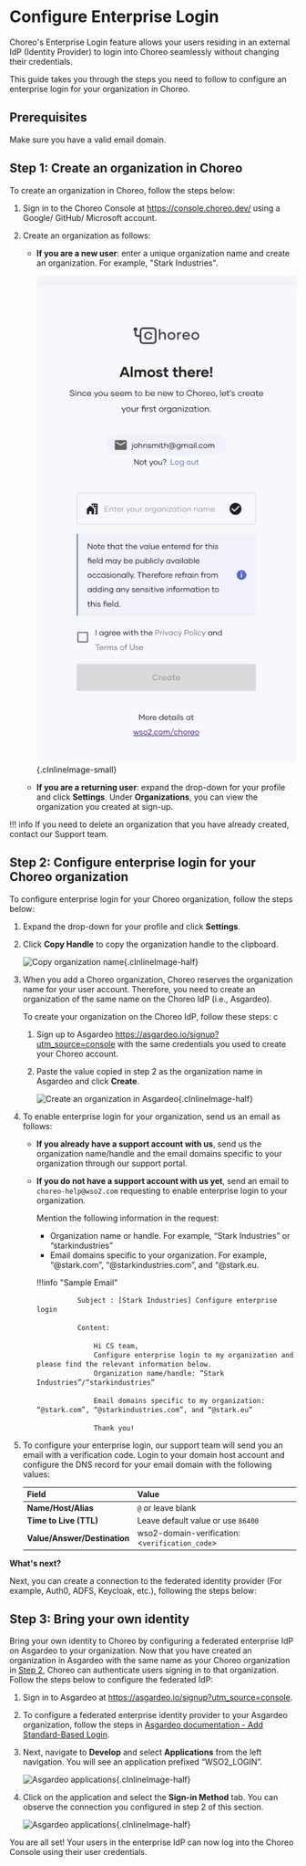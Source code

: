# Configure Enterprise Login

Choreo's Enterprise Login feature allows your users residing in an external IdP (Identity Provider) to login into Choreo seamlessly without changing their credentials.

This guide takes you through the steps you need to follow to configure an enterprise login for your organization in Choreo. 


## Prerequisites 
Make sure you have a valid email domain. 

## Step 1: Create an organization in Choreo

To create an organization in Choreo, follow the steps below:

1. Sign in to the Choreo Console at <a>https://console.choreo.dev/</a> using a Google/ GitHub/ Microsoft account.
  
2. Create an organization as follows:
 
    - **If you are a new user**: enter a unique organization name and create an organization. For example, "Stark Industries".
    
        ![Create an organization in Choreo](../assets/img/references/enterprise-login/create-choreo-organization.png){.cInlineImage-small}
 
    - **If you are a returning user**: expand the drop-down for your profile and click **Settings**. Under **Organizations**, you can view the organization you created at sign-up. 

!!! info
    If you need to delete an organization that you have already created, contact our Support team.
 
## Step 2: Configure enterprise login for your Choreo organization

To configure enterprise login for your Choreo organization, follow the steps below:

1. Expand the drop-down for your profile and click **Settings**.
2. Click **Copy Handle** to copy the organization handle to the clipboard.

    ![Copy organization name](../assets/img/references/enterprise-login/copy-organization-name.png){.cInlineImage-half}

3. When you add a Choreo organization, Choreo reserves the organization name for your user account. Therefore, you need to create an organization of the same name on the Choreo IdP (i.e., Asgardeo).
   
    To create your organization on the Choreo IdP, follow these steps:
    c
    1. Sign up to Asgardeo <a>https://asgardeo.io/signup?utm_source=console</a> with the same credentials you used to create your Choreo account.
    
    2. Paste the value copied in step 2 as the organization name in Asgardeo and click **Create**. 

         ![Create an organization in Asgardeo](../assets/img/references/enterprise-login/create-asgardeo-organization.png){.cInlineImage-half}

4.  To enable enterprise login for your organization, send us an email as follows:

    - **If you already have a support account with us**, send us the organization name/handle and the email domains specific to your organization through our support portal. 

    - **If you do not have a support account with us yet**, send an email to `choreo-help@wso2.com` requesting to enable enterprise login to your organization. 
     
        Mention the following information in the request:

        - Organization name or handle. For example, “Stark Industries” or “starkindustries”
        - Email domains specific to your organization. For example, “@stark.com”, “@starkindustries.com”, and “@stark.eu.

        !!!info "Sample Email"

                    Subject : [Stark Industries] Configure enterprise login
                    
                    Content:
                        
                        Hi CS team,
                        Configure enterprise login to my organization and please find the relevant information below.
                        Organization name/handle: “Stark Industries”/“starkindustries”

                        Email domains specific to my organization: “@stark.com”, “@starkindustries.com”, and “@stark.eu”

                        Thank you!

5. To configure your enterprise login, our support team will send you an email with a verification code. Login to your domain host account and configure the DNS record for your email domain with the following values:

    | **Field**                          | **Value**             |
    |------------------------------------|-----------------------|
    | **Name/Host/Alias**                | `@` or leave blank         |
    | **Time to Live (TTL)**             | Leave default value or use `86400` |
    |**Value/Answer/Destination**        | wso2-domain-verification:<`verification_code`>|


**What's next?**

Next, you can create a connection to the federated identity provider (For example, Auth0, ADFS, Keycloak, etc.), following the steps below:

## Step 3: Bring your own identity

Bring your own identity to Choreo by configuring a federated enterprise IdP on Asgardeo to your organization. Now that you have created an organization in Asgardeo with the same name as your Choreo organization in [Step 2](#step-2-configure-enterprise-login-for-your-choreo-organization), Choreo can authenticate users signing in to that organization. Follow the steps below to configure the federated IdP:

1. Sign in to Asgardeo at <a>https://asgardeo.io/signup?utm_source=console</a>.

2.  To configure a federated enterprise identity provider to your Asgardeo organization, follow the steps in [Asgardeo documentation - Add Standard-Based Login](https://wso2.com/asgardeo/docs/guides/authentication/enterprise-login/).

3. Next, navigate to **Develop** and select **Applications** from the left navigation. You will see an application prefixed “WSO2_LOGIN”. 
   
    ![Asgardeo applications](../assets/img/references/enterprise-login/asgardeo-application.png){.cInlineImage-half}


4. Click on the application and select the **Sign-in Method** tab. You can observe the connection you configured in step 2 of this section.

    ![Asgardeo applications](../assets/img/references/enterprise-login/sign-in-method.png){.cInlineImage-half}

You are all set! Your users in the enterprise IdP can now log into the Choreo Console using their user credentials.
